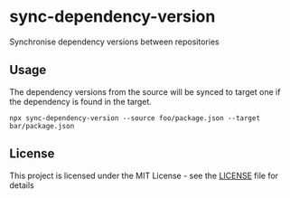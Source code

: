 # sync-dependency-version

Synchronise dependency versions between repositories

## Usage

The dependency versions from the source will be synced to target one if the dependency is found in the target.

```
npx sync-dependency-version --source foo/package.json --target bar/package.json
```

## License

This project is licensed under the MIT License - see the [LICENSE](LICENSE) file for details
